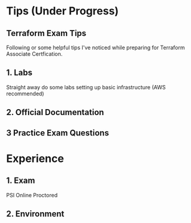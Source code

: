 # Tips (Under Progress)

## Terraform Exam Tips

Following or some helpful tips I've noticed while preparing for Terraform Associate Certfication.

## 1. Labs

Straight away do some labs setting up basic infrastructure (AWS recommended)

## 2. Official Documentation


## 3 Practice Exam Questions




#  Experience

## 1. Exam 

PSI Online Proctored

## 2. Environment

